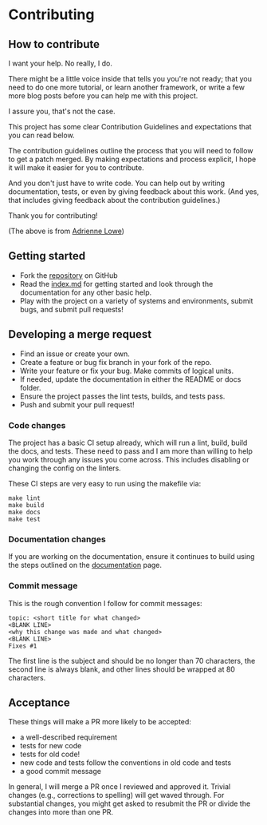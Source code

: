 # Contributing

## How to contribute

I want your help. No really, I do.

There might be a little voice inside that tells you you're not ready; that you
need to do one more tutorial, or learn another framework, or write a few more
blog posts before you can help me with this project.

I assure you, that's not the case.

This project has some clear Contribution Guidelines and expectations that you
can read below.

The contribution guidelines outline the process that you will need to follow to
get a patch merged. By making expectations and process explicit, I hope it will
make it easier for you to contribute.

And you don't just have to write code. You can help out by writing
documentation, tests, or even by giving feedback about this work. (And yes,
that includes giving feedback about the contribution guidelines.)

Thank you for contributing!

(The above is from [Adrienne Lowe](https://github.com/adriennefriend/imposter-syndrome-disclaimer))

## Getting started

* Fork the [repository](https://github.com/powersj/whatsthis) on GitHub
* Read the [index.md](../index.md) for getting started and look through the
  documentation for any other basic help.
* Play with the project on a variety of systems and environments, submit bugs,
  and submit pull requests!

## Developing a merge request

* Find an issue or create your own.
* Create a feature or bug fix branch in your fork of the repo.
* Write your feature or fix your bug. Make commits of logical units.
* If needed, update the documentation in either the README or docs folder.
* Ensure the project passes the lint tests, builds, and tests pass.
* Push and submit your pull request!

### Code changes

The project has a basic CI setup already, which will run a lint, build, build
the docs, and tests. These need to pass and I am more than willing to help you
work through any issues you come across. This includes disabling or changing
the config on the linters.

These CI steps are very easy to run using the makefile via:

```text
make lint
make build
make docs
make test
```

### Documentation changes

If you are working on the documentation, ensure it continues to build using
the steps outlined on the [documentation](documentation.md) page.

### Commit message

This is the rough convention I follow for commit messages:

```text
topic: <short title for what changed>
<BLANK LINE>
<why this change was made and what changed>
<BLANK LINE>
Fixes #1
```

The first line is the subject and should be no longer than 70 characters, the
second line is always blank, and other lines should be wrapped at 80
characters.

## Acceptance

These things will make a PR more likely to be accepted:

* a well-described requirement
* tests for new code
* tests for old code!
* new code and tests follow the conventions in old code and tests
* a good commit message

In general, I will merge a PR once I reviewed and approved it. Trivial changes
(e.g., corrections to spelling) will get waved through. For substantial
changes, you might get asked to resubmit the PR or divide the changes into
more than one PR.
